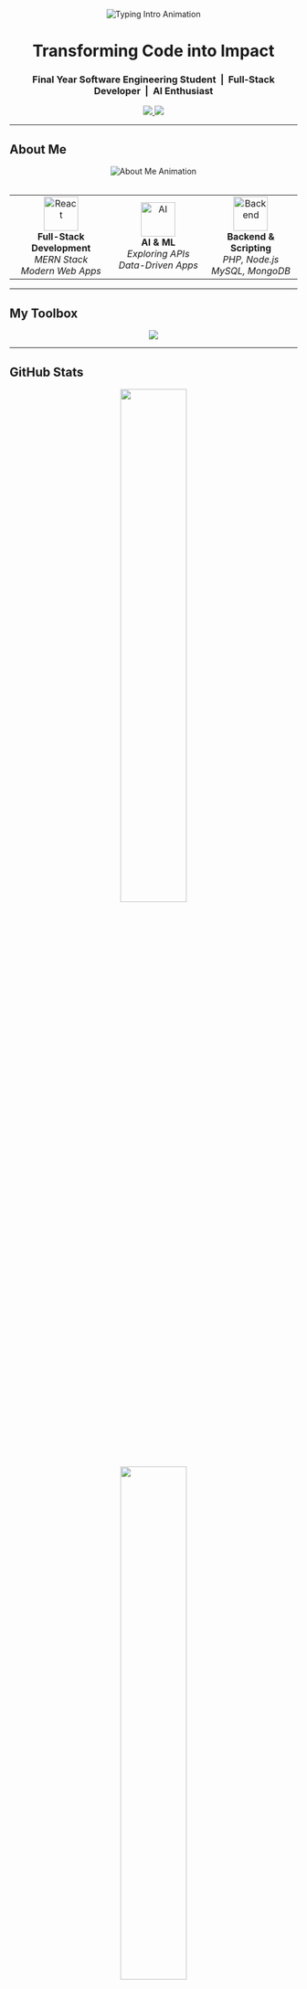 <!-- HERO SECTION: Typing Intro -->
<p align="center">
  <img src="https://readme-typing-svg.demolab.com?font=Fira+Code&weight=700&size=26&duration=3000&pause=1000&color=00BFFF&center=true&vCenter=true&width=1000&height=50&lines=Hi+I'm+Muhammad+Saad;Software+Engineer+%7C+MERN+Stack+%7C+Web+Developer+%7C+AI+Explorer" alt="Typing Intro Animation" />
</p>

<h1 align="center">Transforming Code into Impact</h1>

<h3 align="center">
   Final Year Software Engineering Student &nbsp;|&nbsp; Full-Stack Developer &nbsp;|&nbsp; AI Enthusiast
</h3>

<p align="center">
  <a href="https://www.linkedin.com/in/your-link-here/">
    <img src="https://img.shields.io/badge/LinkedIn-Connect-blue?logo=linkedin&logoColor=white" />
  </a>
  <a href="mailto:saadm24c@gmail.com">
    <img src="https://img.shields.io/badge/Email-saadm24c@gmail.com-red?logo=gmail&logoColor=white" />
  </a>
</p>

---

## About Me

<div align="center">
  <img src="https://readme-typing-svg.demolab.com?font=JetBrains+Mono&size=20&duration=3000&pause=1000&color=61DAFB&center=true&vCenter=true&width=800&height=50&lines=Software+Engineering+Student;Building+Dynamic+Web+Applications;Creating+Solutions+Through+Code" alt="About Me Animation" />
</div>

<br/>

<table align="center">
  <tr>
    <td align="center" width="250">
      <img src="https://cdn.jsdelivr.net/gh/devicons/devicon/icons/react/react-original.svg" width="60" height="60" alt="React"/>
      <br><strong>Full-Stack Development</strong>
      <br><em>MERN Stack</em>
      <br><em>Modern Web Apps</em>
    </td>
    <td align="center" width="250">
      <img src="https://cdn.jsdelivr.net/gh/devicons/devicon/icons/python/python-original.svg" width="60" height="60" alt="AI"/>
      <br><strong>AI & ML</strong>
      <br><em>Exploring APIs</em>
      <br><em>Data-Driven Apps</em>
    </td>
    <td align="center" width="250">
      <img src="https://cdn.jsdelivr.net/gh/devicons/devicon/icons/php/php-original.svg" width="60" height="60" alt="Backend"/>
      <br><strong>Backend & Scripting</strong>
      <br><em>PHP, Node.js</em>
      <br><em>MySQL, MongoDB</em>
    </td>
  </tr>
</table>

---

## My Toolbox

<p align="center">
  <img src="https://skillicons.dev/icons?i=html,css,js,ts,react,nodejs,express,tailwind,php,mysql,mongodb,threejs,git,github,vscode,figma,cpp,java,py,linux" />
</p>

---

## GitHub Stats

<p align="center">
  <img src="https://github-readme-stats.vercel.app/api?username=destructorbawa&show_icons=true&theme=react&hide_border=true&count_private=true&include_all_commits=true" width="48%" />
</p>

<p align="center">
  <img src="https://github-readme-stats.vercel.app/api/top-langs/?username=destructorbawa&layout=compact&theme=react&hide_border=true" width="48%" />
</p>

---

## Featured Projects

<!-- Row 1 -->
<div align="center">

  <a href="https://github.com/destructorbawa/Pathfinding-Visualizer" title="Pathfinding Visualizer">
    <img src="https://github-readme-stats.vercel.app/api/pin/?username=destructorbawa&repo=Pathfinding-Visualizer&theme=react&border_color=61dafb&border_radius=10" height="150"/>
  </a>

  <a href="https://github.com/destructorbawa/University_Website" title="University Website">
    <img src="https://github-readme-stats.vercel.app/api/pin/?username=destructorbawa&repo=University_Website&theme=react&border_color=61dafb&border_radius=10" height="150"/>
  </a>

</div><br/>

<!-- Row 2 -->
<div align="center">

  <a href="https://github.com/destructorbawa/Simple_Weather_App" title="Simple Weather App">
    <img src="https://github-readme-stats.vercel.app/api/pin/?username=destructorbawa&repo=Simple_Weather_App&theme=react&border_color=61dafb&border_radius=10" height="150"/>
  </a>

  <a href="https://github.com/destructorbawa/PS5-Games-3D-Model-Rotation" title="PS5 3D Model Rotation">
    <img src="https://github-readme-stats.vercel.app/api/pin/?username=destructorbawa&repo=PS5-Games-3D-Model-Rotation&theme=react&border_color=61dafb&border_radius=10" height="150"/>
  </a>

</div>

---

## Current Focus

<div align="center">
  <img src="https://readme-typing-svg.demolab.com?font=JetBrains+Mono&size=18&duration=2500&pause=1000&color=00BFFF&center=true&vCenter=true&width=700&height=40&lines=Currently+Exploring+and+Building..." alt="Current Focus Animation" />
</div>

<br/>

<table align="center">
  <tr>
    <td align="center" width="300">
      <img src="https://media.giphy.com/media/QssGEmpkyEOhBCb7e1/giphy.gif" width="50" alt="React" />
      <br/>
      <h3>React & Next.js</h3>
      <p><em>Building modern UI/UX interfaces</em></p>
    </td>
    <td align="center" width="300">
      <img src="https://media.giphy.com/media/l46Cy1rHbQ92uuLXa/giphy.gif" width="80" alt="Cloud" />
      <br/>
      <h3>Web APIs & AI</h3>
      <p><em>Exploring AI APIs and automation</em></p>
    </td>
  </tr>
</table>

---

<p align="center">
  <img src="https://komarev.com/ghpvc/?username=destructorbawa&label=Profile+Views&color=0e75b6&style=flat" alt="Profile Views" />
</p>

<p align="center">"Write code that others not only understand, but admire."</p>
